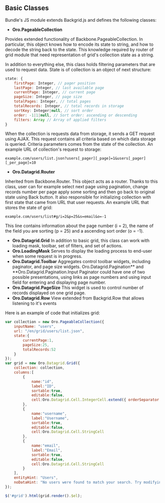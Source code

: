 Basic Classes
-------------

Bundle's JS module extends Backgrid.js and defines the following classes:

* **Oro.PageableCollection**

Provides extended functionality of Backbone.PageableCollection. In particular, this object knows how to encode its state to string, and how to decode the string back to the state. This knowledge required by router of grid module that need representation of grid's collection state as a string.

In addition to everything else, this class holds filtering parameters that are used to request data. State is of collection is an object of next structure:
``` javascript
state: {
    firstPage: Integer, // pager position
    lastPage: Integer, // last available page
    currentPage: Integer, // current page
    pageSize: Integer, // page size
    totalPages: Integer, // total pages
    totalRecords: Integer, // total records in storage
    sortKey: Integer|null, // sort order
    order: -1|1|null, // Sort order: ascending or descending
    filters: Array // Array of applied filters
}
```

When the collection is requests data from storage, it sends a GET request using AJAX. This request contains all criteria based on which data storage is queried. Criteria parameters comes from the state of the collection. An example URL of collection's request to storage:
```
example.com/users/list.json?users[_pager][_page]=1&users[_pager][_per_page]=10
```

* **Oro.Datagrid.Router**

Inherited from Backbone.Router. This object acts as a router. Thanks to this class, user can for example select next page using pagination, change records number per page apply some sorting and then go back to original state using Back button. It also responsible for initializing collection with first state that came from URL that user requests.
An example URL that stores the state of grid:
```
example.com/users/list#g/i=2&p=25&s=email&o=-1
```
This line contains information about the page number (i = 2), the name of the field you are sorting (p = 25) and a ascending sort order (o = -1).

* **Oro.Datagrid.Grid** In addition to basic grid, this class can work with loading mask, toolbar, set of filters, and set of actions.
* **Oro.LoadingMask** Serves to display the loading process to end-user when some request is in progress.
* **Oro.Datagrid.Toolbar** Aggregates control toolbar widgets, including paginator, and page size widgets.
Oro.Datagrid.Pagination** and **Oro.Datagrid.Pagination.Input
Paginator could have one of two possible presentations, using links as page numbers and using input field for entering and displaying page number.
* **Oro.Datagrid.PageSize** This widget is used to control number of records displayed on one grid page.
* **Oro.Datagrid.Row** View extended from Backgrid.Row that allows listening to it's events

Here is an example of code that initializes grid:
``` javascript
var collection = new Oro.PageableCollection({
    inputName: "users",
    url: "/en/grid/users/list.json",
    state:{
        currentPage:1,
        pageSize:25,
        totalRecords:52
    }
});
var grid = new Oro.Datagrid.Grid({
    collection: collection,
    columns:[
        {
            name:"id",
            label:"ID",
            sortable:true,
            editable:false,
            cell:Oro.Datagrid.Cell.IntegerCell.extend({ orderSeparator:'' })
        },
        {
            name:"username",
            label:"Username",
            sortable:true,
            editable:false,
            cell:Oro.Datagrid.Cell.StringCell
        },
        {
            name:"email",
            label:"Email",
            sortable:true,
            editable:false,
            cell:Oro.Datagrid.Cell.StringCell
        }
    ],
    entityHint: "Users",
    noDataHint: "No users were found to match your search. Try modifying your search criteria or creating a new ..."
});

$('#grid').html(grid.render().$el);
```
